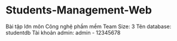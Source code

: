 # Students-Management-Web
Bài tập lớn môn Công nghệ phầm mềm
Team Size: 3
Tên database: studentdb
Tài khoản admin: admin - 12345678